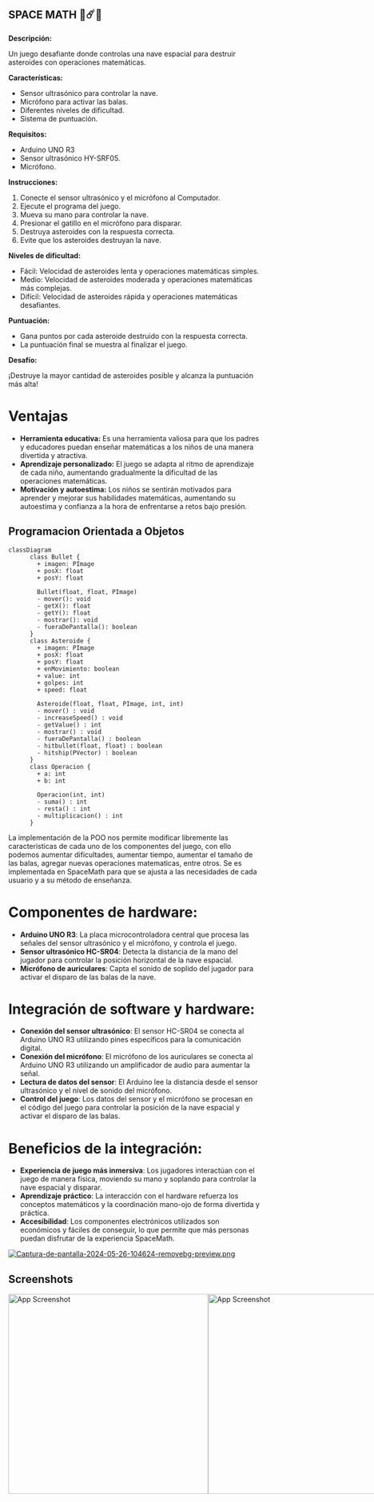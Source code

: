## SPACE MATH 🚀☄️🔢

**Descripción:**

Un juego desafiante donde controlas una nave espacial para destruir asteroides con operaciones matemáticas.

**Características:**

* Sensor ultrasónico para controlar la nave.
* Micrófono para activar las balas.
* Diferentes niveles de dificultad.
* Sistema de puntuación.

**Requisitos:**

* Arduino UNO R3
* Sensor ultrasónico HY-SRF05.
* Micrófono.

**Instrucciones:**

1. Conecte el sensor ultrasónico y el micrófono al Computador.
2. Ejecute el programa del juego.
3. Mueva su mano para controlar la nave.
4. Presionar el gatillo en el micrófono para disparar.
5. Destruya asteroides con la respuesta correcta.
6. Evite que los asteroides destruyan la nave.

**Niveles de dificultad:**

* Fácil: Velocidad de asteroides lenta y operaciones matemáticas simples.
* Medio: Velocidad de asteroides moderada y operaciones matemáticas más complejas.
* Difícil: Velocidad de asteroides rápida y operaciones matemáticas desafiantes.

**Puntuación:**

* Gana puntos por cada asteroide destruido con la respuesta correcta.
* La puntuación final se muestra al finalizar el juego.

**Desafío:**

¡Destruye la mayor cantidad de asteroides posible y alcanza la puntuación más alta!

# Ventajas
* **Herramienta educativa:** Es una herramienta valiosa para que los padres y educadores puedan enseñar matemáticas a los niños de una manera divertida y atractiva.
* **Aprendizaje personalizado:** El juego se adapta al ritmo de aprendizaje de cada niño, aumentando gradualmente la dificultad de las operaciones matemáticas.
* **Motivación y autoestima:** Los niños se sentirán motivados para aprender y mejorar sus habilidades matemáticas, aumentando su autoestima y confianza a la hora de enfrentarse a retos bajo presión.

## Programacion Orientada a Objetos
```mermaid
classDiagram
      class Bullet {
        + imagen: PImage
        + posX: float
        + posY: float
        
        Bullet(float, float, PImage)
        - mover(): void
        - getX(): float
        - getY(): float
        - mostrar(): void
        - fueraDePantalla(): boolean
      }
      class Asteroide {
        + imagen: PImage
        + posX: float
        + posY: float
        + enMovimiento: boolean
        + value: int
        + golpes: int
        + speed: float
        
        Asteroide(float, float, PImage, int, int)
        - mover() : void
        - increaseSpeed() : void
        - getValue() : int
        - mostrar() : void
        - fueraDePantalla() : boolean
        - hitbullet(float, float) : boolean
        - hitship(PVector) : boolean
      }
      class Operacion {
        + a: int
        + b: int
        
        Operacion(int, int)
        - suma() : int
        - resta() : int
        - multiplicacion() : int
      }
```
La implementación de la POO nos permite modificar libremente las caracteristicas de cada uno de los componentes del juego, con ello podemos aumentar dificultades, aumentar tiempo, aumentar el tamaño de las balas, agregar nuevas operaciones
matematicas, entre otros. Se es implementada en SpaceMath para que se ajusta a las necesidades de cada usuario y a su método de enseñanza.

# Componentes de hardware:

- **Arduino UNO R3**: La placa microcontroladora central que procesa las señales del sensor ultrasónico y el micrófono, y controla el juego.
- **Sensor ultrasónico HC-SR04**: Detecta la distancia de la mano del jugador para controlar la posición horizontal de la nave espacial.
- **Micrófono de auriculares**: Capta el sonido de soplido del jugador para activar el disparo de las balas de la nave.

# Integración de software y hardware:

- **Conexión del sensor ultrasónico**: El sensor HC-SR04 se conecta al Arduino UNO R3 utilizando pines específicos para la comunicación digital.
- **Conexión del micrófono**: El micrófono de los auriculares se conecta al Arduino UNO R3 utilizando un amplificador de audio para aumentar la señal.
- **Lectura de datos del sensor**: El Arduino lee la distancia desde el sensor ultrasónico y el nivel de sonido del micrófono.
- **Control del juego**: Los datos del sensor y el micrófono se procesan en el código del juego para controlar la posición de la nave espacial y activar el disparo de las balas.

# Beneficios de la integración:

- **Experiencia de juego más inmersiva**: Los jugadores interactúan con el juego de manera física, moviendo su mano y soplando para controlar la nave espacial y disparar.
- **Aprendizaje práctico**: La interacción con el hardware refuerza los conceptos matemáticos y la coordinación mano-ojo de forma divertida y práctica.
- **Accesibilidad**: Los componentes electrónicos utilizados son económicos y fáciles de conseguir, lo que permite que más personas puedan disfrutar de la experiencia SpaceMath.
  
[![Captura-de-pantalla-2024-05-26-104624-removebg-preview.png](https://i.postimg.cc/8zBvRP70/Captura-de-pantalla-2024-05-26-104624-removebg-preview.png)](https://postimg.cc/TK1hGxqV)

## Screenshots
<div style="display:flex;">
    <img src="https://i.postimg.cc/sxW9n7qw/Captura-de-pantalla-2024-03-05-113836.png" alt="App Screenshot" width="400"/>
    <img src="https://i.postimg.cc/J4cjGrLD/Captura-de-pantalla-2024-03-05-113923.png" alt="App Screenshot" width="400"/>
    <img src="https://i.postimg.cc/HnFvnpDP/Felicidades-sobreviviste-todas-las-rondas.jpg" alt="App Screenshot" width="400"/>
</div>
